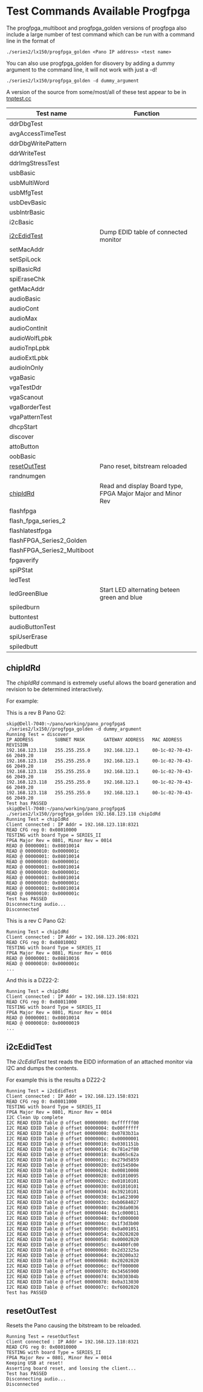 # Test Commands Available Progfpga

The progfpga_multiboot and progfpga_golden versions of progfpga also include a 
large number of test command which can be run with a command line in the format of 
```
./series2/lx150/progfpga_golden <Pano IP address> <test name>
```

You can also use progfpga_golden for disovery by adding a dummy argument to the command line, it will not work with just a -d!
```
./series2/lx150/progfpga_golden -d dummy_argument
```
A version of the source from some/most/all of these test appear to be in [tnptest.cc](https://github.com/skiphansen/pano_progfpga/blob/master/archaeology/tnptest.cc)

| Test name | Function |
| - | - | 
|ddrDbgTest||
|avgAccessTimeTest||
|ddrDbgWritePattern||
|ddrWriteTest||
|ddrImgStressTest||
|usbBasic||
|usbMultiWord||
|usbMfgTest||
|usbDevBasic||
|usbIntrBasic||
|i2cBasic||
|[i2cEdidTest](https://github.com/skiphansen/pano_progfpga/blob/master/TestCommands.md#i2cEdidTest)| Dump EDID table of connected monitor |
|setMacAddr||
|setSpiLock||
|spiBasicRd||
|spiEraseChk||
|getMacAddr||
|audioBasic||
|audioCont||
|audioMax||
|audioContInit||
|audioWolfLpbk||
|audioTnpLpbk||
|audioExtLpbk||
|audioInOnly||
|vgaBasic||
|vgaTestDdr||
|vgaScanout||
|vgaBorderTest||
|vgaPatternTest||
|dhcpStart||
|discover||
|attoButton||
|oobBasic||
|[resetOutTest]((https://github.com/skiphansen/pano_progfpga/blob/master/TestCommands.md#resetIytTest))| Pano reset, bitstream reloaded |
|randnumgen||
|[chipIdRd](https://github.com/skiphansen/pano_progfpga/blob/master/TestCommands.md#chipidrd)| Read and display Board type, FPGA Major Major and Minor Rev |
|flashfpga||
|flash_fpga_series_2||
|flashlatestfpga||
|flashFPGA_Series2_Golden||
|flashFPGA_Series2_Multiboot||
|fpgaverify||
|spiPStat||
|ledTest||
|ledGreenBlue| Start LED alternating beteen green and blue |
|spiledburn||
|buttontest||
|audioButtonTest||
|spiUserErase||
|spiledbutt||

## chipIdRd

The _chipIdRd_ command is extremely useful allows the board generation and revision to be determined interactively.

For example:

This is a rev B Pano G2:
```
skip@Dell-7040:~/pano/working/pano_progfpga$ ./series2/lx150//progfpga_golden -d dummy_argument
Running Test = discover
IP ADDRESS        SUBNET MASK       GATEWAY ADDRESS   MAC ADDRESS       REVISION
192.168.123.118   255.255.255.0     192.168.123.1     00-1c-02-70-43-66 2049.20
192.168.123.118   255.255.255.0     192.168.123.1     00-1c-02-70-43-66 2049.20
192.168.123.118   255.255.255.0     192.168.123.1     00-1c-02-70-43-66 2049.20
192.168.123.118   255.255.255.0     192.168.123.1     00-1c-02-70-43-66 2049.20
192.168.123.118   255.255.255.0     192.168.123.1     00-1c-02-70-43-66 2049.20
Test has PASSED
skip@Dell-7040:~/pano/working/pano_progfpga$ ./series2/lx150//progfpga_golden 192.168.123.118 chipIdRd
Running Test = chipIdRd
Client connected : IP Addr = 192.168.123.118:8321
READ CFG reg 0: 0x08010000
TESTING with board Type = SERIES_II
FPGA Major Rev = 0801, Minor Rev = 0014
READ @ 00000001: 0x08010014
READ @ 00000010: 0x0000001c
READ @ 00000001: 0x08010014
READ @ 00000010: 0x0000001c
READ @ 00000001: 0x08010014
READ @ 00000010: 0x0000001c
READ @ 00000001: 0x08010014
READ @ 00000010: 0x0000001c
READ @ 00000001: 0x08010014
READ @ 00000010: 0x0000001c
Test has PASSED
Disconnecting audio...
Disconnected
```

This is a rev C Pano G2:
```
Running Test = chipIdRd
Client connected : IP Addr = 192.168.123.206:8321
READ CFG reg 0: 0x08010002
TESTING with board Type = SERIES_II
FPGA Major Rev = 0881, Minor Rev = 0016
READ @ 00000001: 0x08810016
READ @ 00000010: 0x0000001c
...
```

And this is a DZ22-2:
```
Running Test = chipIdRd
Client connected : IP Addr = 192.168.123.158:8321
READ CFG reg 0: 0x08011000
TESTING with board Type = SERIES_II
FPGA Major Rev = 0801, Minor Rev = 0014
READ @ 00000001: 0x08010014
READ @ 00000010: 0x00000019
...
```

## i2cEdidTest

The _i2cEdidTest_ test reads the EIDD information of an attached monitor via I2C and dumps
the contents.

For example this is the results a DZ22-2

```
Running Test = i2cEdidTest
Client connected : IP Addr = 192.168.123.158:8321
READ CFG reg 0: 0x08011000
TESTING with board Type = SERIES_II
FPGA Major Rev = 0801, Minor Rev = 0014
I2C Clean Up complete
I2C READ EDID Table @ offset 00000000: 0xffffff00
I2C READ EDID Table @ offset 00000004: 0x00ffffff
I2C READ EDID Table @ offset 00000008: 0x0783b31a
I2C READ EDID Table @ offset 0000000c: 0x00000001
I2C READ EDID Table @ offset 00000010: 0x0301151b
I2C READ EDID Table @ offset 00000014: 0x781e2f80
I2C READ EDID Table @ offset 00000018: 0xa065c62a
I2C READ EDID Table @ offset 0000001c: 0x279d5859
I2C READ EDID Table @ offset 00000020: 0x0154500e
I2C READ EDID Table @ offset 00000024: 0x00810008
I2C READ EDID Table @ offset 00000028: 0x01010095
I2C READ EDID Table @ offset 0000002c: 0x01010101
I2C READ EDID Table @ offset 00000030: 0x01010101
I2C READ EDID Table @ offset 00000034: 0x39210101
I2C READ EDID Table @ offset 00000038: 0x1a623090
I2C READ EDID Table @ offset 0000003c: 0xb0684027
I2C READ EDID Table @ offset 00000040: 0x28da0036
I2C READ EDID Table @ offset 00000044: 0x1c000011
I2C READ EDID Table @ offset 00000048: 0xfd000000
I2C READ EDID Table @ offset 0000004c: 0x1f3d3b00
I2C READ EDID Table @ offset 00000050: 0x0a001051
I2C READ EDID Table @ offset 00000054: 0x20202020
I2C READ EDID Table @ offset 00000058: 0x00002020
I2C READ EDID Table @ offset 0000005c: 0x4400fc00
I2C READ EDID Table @ offset 00000060: 0x2d32325a
I2C READ EDID Table @ offset 00000064: 0x20200a32
I2C READ EDID Table @ offset 00000068: 0x20202020
I2C READ EDID Table @ offset 0000006c: 0xff000000
I2C READ EDID Table @ offset 00000070: 0x34565900
I2C READ EDID Table @ offset 00000074: 0x3030304b
I2C READ EDID Table @ offset 00000078: 0x0a313030
I2C READ EDID Table @ offset 0000007c: 0xf6002020
Test has PASSED
```

## resetOutTest

Resets the Pano causing the bitstream to be reloaded.

```
Running Test = resetOutTest
Client connected : IP Addr = 192.168.123.118:8321
READ CFG reg 0: 0x08010000
TESTING with board Type = SERIES_II
FPGA Major Rev = 0801, Minor Rev = 0014
Keeping USB at reset!
Asserting board reset, and loosing the client...
Test has PASSED
Disconnecting audio...
Disconnected
```

